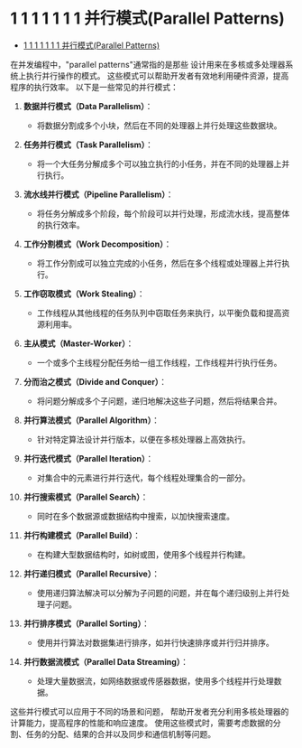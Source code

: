 # 1 1 1 1 1 1 1 并行模式(Parallel Patterns)

<!-- TOC START -->
- [1 1 1 1 1 1 1 并行模式(Parallel Patterns)](#1-1-1-1-1-1-1-并行模式parallel-patterns)
<!-- TOC END -->

在并发编程中，"parallel patterns"通常指的是那些
设计用来在多核或多处理器系统上执行并行操作的模式。
这些模式可以帮助开发者有效地利用硬件资源，提高程序的执行效率。
以下是一些常见的并行模式：

1. **数据并行模式（Data Parallelism）**：
   - 将数据分割成多个小块，然后在不同的处理器上并行处理这些数据块。

2. **任务并行模式（Task Parallelism）**：
   - 将一个大任务分解成多个可以独立执行的小任务，并在不同的处理器上并行执行。

3. **流水线并行模式（Pipeline Parallelism）**：
   - 将任务分解成多个阶段，每个阶段可以并行处理，形成流水线，提高整体的执行效率。

4. **工作分割模式（Work Decomposition）**：
   - 将工作分割成可以独立完成的小任务，然后在多个线程或处理器上并行执行。

5. **工作窃取模式（Work Stealing）**：
   - 工作线程从其他线程的任务队列中窃取任务来执行，以平衡负载和提高资源利用率。

6. **主从模式（Master-Worker）**：
   - 一个或多个主线程分配任务给一组工作线程，工作线程并行执行任务。

7. **分而治之模式（Divide and Conquer）**：
   - 将问题分解成多个子问题，递归地解决这些子问题，然后将结果合并。

8. **并行算法模式（Parallel Algorithm）**：
   - 针对特定算法设计并行版本，以便在多核处理器上高效执行。

9. **并行迭代模式（Parallel Iteration）**：
   - 对集合中的元素进行并行迭代，每个线程处理集合的一部分。

10. **并行搜索模式（Parallel Search）**：
    - 同时在多个数据源或数据结构中搜索，以加快搜索速度。

11. **并行构建模式（Parallel Build）**：
    - 在构建大型数据结构时，如树或图，使用多个线程并行构建。

12. **并行递归模式（Parallel Recursive）**：
    - 使用递归算法解决可以分解为子问题的问题，并在每个递归级别上并行处理子问题。

13. **并行排序模式（Parallel Sorting）**：
    - 使用并行算法对数据集进行排序，如并行快速排序或并行归并排序。

14. **并行数据流模式（Parallel Data Streaming）**：
    - 处理大量数据流，如网络数据或传感器数据，使用多个线程并行处理数据。

这些并行模式可以应用于不同的场景和问题，
帮助开发者充分利用多核处理器的计算能力，提高程序的性能和响应速度。
使用这些模式时，需要考虑数据的分割、任务的分配、结果的合并以及同步和通信机制等问题。
